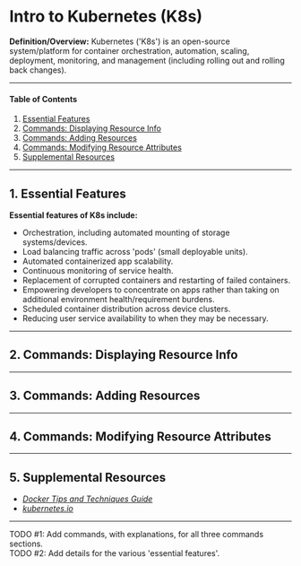 # Intro to Kubernetes (K8s)
**Definition/Overview:** Kubernetes ('K8s') is an open-source system/platform for container orchestration, automation, scaling, deployment, monitoring, and management (including rolling out and rolling back changes).
  
<hr />
  
#### Table of Contents
  
1. [Essential Features](#features)
2. [Commands: Displaying Resource Info](#cmds-info)
3. [Commands: Adding Resources](#cmds-adding)
4. [Commands: Modifying Resource Attributes](#cmds-attrs)
5. [Supplemental Resources](#supplemental)
  
<hr />

## 1. <a name="features">Essential Features</a>
  
**Essential features of K8s include:**
  
* Orchestration, including automated mounting of storage systems/devices.
* Load balancing traffic across 'pods' (small deployable units).
* Automated containerized app scalability.
* Continuous monitoring of service health.
* Replacement of corrupted containers and restarting of failed containers.
* Empowering developers to concentrate on apps rather than taking on additional environment health/requirement burdens.
* Scheduled container distribution across device clusters.
* Reducing user service availability to when they may be necessary.
  
<hr />
  
## 2. <a name="cmds-info">Commands: Displaying Resource Info</a>
  
<hr />
  
## 3. <a name="cmds-adding">Commands: Adding Resources</a>
  
<hr />
  
## 4. <a name="cmds-attrs"> Commands: Modifying Resource Attributes</a>
  
<hr />

## 5. <a name="supplemental">Supplemental Resources</a>
  
* *[Docker Tips and Techniques Guide](https://github.com/chaseofthejungle/docker-tips-and-techniques)*  
* *[kubernetes.io](https://kubernetes.io/)*  
  
<hr />
  
TODO #1: Add commands, with explanations, for all three commands sections.  
TODO #2: Add details for the various 'essential features'.
